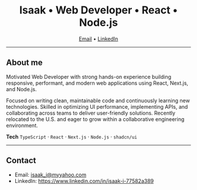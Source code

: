 <!-- Profile README: wkkkis/wkkkis -->

<h1 align="center">Isaak • Web Developer • React • Node.js</h1>

<p align="center">
  <a href="mailto:isaak_i@myyahoo.com">Email</a> •
  <a href="https://www.linkedin.com/in/isaak-i-77582a389">LinkedIn</a>
</p>

---

## About me
Motivated Web Developer with strong hands-on experience building responsive, performant, and modern web applications using React, Next.js, and Node.js.

Focused on writing clean, maintainable code and continuously learning new technologies. Skilled in optimizing UI performance, implementing APIs, and collaborating across teams to deliver user-friendly solutions. Recently relocated to the U.S. and eager to grow within a collaborative engineering environment.

**Tech**
`TypeScript` · `React` · `Next.js` · `Node.js` · `shadcn/ui`

---

## Contact
- Email: isaak_i@myyahoo.com  
- LinkedIn: https://www.linkedin.com/in/isaak-i-77582a389

